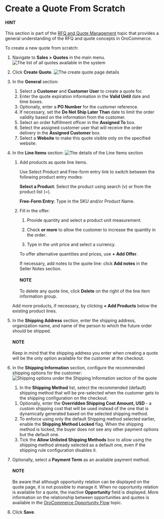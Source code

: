 <a id="quote-create-from-scratch"></a>

# Create a Quote From Scratch

#### HINT
This section is part of the [RFQ and Quote Management](../../../../concept-guides/customers-sales/rfq-quotes/index.md#concept-guide-rfq-quotes) topic that provides a general understanding of the RFQ and quote concepts in OroCommerce.

To create a new quote from scratch:

1. Navigate to **Sales > Quotes** in the main menu.
   ![The list of all quotes available in the system](user/img/sales/quotes/Quotes.png)
2. Click **Create Quote**.
   ![The create quote page details](user/img/sales/quotes/create_quote_general.png)

1. In the **General** section:
   1. Select a **Customer** and **Customer User** to create a quote for.
   2. Enter the quote expiration information in the **Valid Until** date and time boxes.
   3. Optionally, enter a **PO Number** for the customer reference.
   4. If necessary, set the **Do Not Ship Later Than** date to limit the order validity based on the information from the customer.
   5. Select an order fulfillment officer in the **Assigned To** box.
   6. Select the assigned customer user that will receive the order delivery in the **Assigned Customer** box.
   7. Select a **Website** to make this quote visible only on the specified website.
2. In the **Line Items** section:
   ![The details of the Line Items section](user/img/sales/quotes/create_quote_line_items.png)
   1. Add products as quote line items.

      Use Select Product and Free-form entry link to switch between the following product entry modes:

      **Select a Product**: Select the product using search (v) or from the product list (=).
      <!-- image for Select Product mode -->

      **Free-Form Entry**: Type in the SKU and/or Product Name.
      <!-- image for Select Product mode -->
      <!-- image Sample offer. -->
   2. Fill in the offer:
      1. Provide quantity and select a product unit measurement.

      1. Check **or more** to allow the customer to increase the quantity in the order.
      2. Type in the unit price and select a currency.

      To offer alternative quantities and prices, use **+ Add Offer**.
      <!-- image Add Offer -->

      If necessary, add notes to the quote line: click **Add notes** in the Seller Notes section.
      <!-- image Notes -->

      #### NOTE
      To delete any quote line, click **Delete** on the right of the line item information group.

      <!-- image Delete? -->

   Add more products, if necessary, by clicking **+ Add Products** below the existing product lines.
   <!-- image Add Product -->
3. In the **Shipping Address** section, enter the shipping address, organization name, and name of the person to which the future order should be shipped.

   #### NOTE
   Keep in mind that the shipping address you enter when creating a quote will be the only option available for the customer at the checkout.
4. In the **Shipping Information** section, configure the recommended shipping options for the customer:
   ![Shipping options under the Shipping Information section of the quote](user/img/sales/quotes/CreateQioteShipping.png)
   1. In the **Shipping Method** list, select the recommended (default) shipping method that will be pre-selected when the customer gets to the shipping configuration on the checkout.

   <!-- .. note:: When none of the methods are selected, the customer can use any listed methods. -->
   <!-- .. note:: Once you change the existing settings, the previous configuration will be saved for your information in the previously Selected Shipping Method log above the list of the shipping methods. -->
   <!-- b) If necessary, select the preferred shipping method from the **Default Shipping Method** list. The customer can change the option to any other available shipping method. -->
   1. Optionally, enter the **Overridden Shipping Cost Amount, USD** - a custom shipping cost that will be used instead of the one that is dynamically generated based on the selected shipping method.
   2. To enforce using only the default Shipping method selected earlier, enable the **Shipping Method Locked** flag. When the shipping method is locked, the buyer does not see any other payment options but the default one.
   3. Tick the **Allow Unlisted Shipping Methods** box to allow using the shipping method already selected as a default one, even if the shipping rule configuration disables it.
5. Optionally, select a **Payment Term** as an available payment method.

   #### NOTE
   Be aware that although opportunity relation can be displayed on the quote page, it is not possible to manage it. When no opportunity relation is available for a quote, the inactive **Opportunity** field is displayed. More information on the relationship between opportunities and quotes is available in the [OroCommerce Opportunity Flow](../../opportunities/flows.md#mc-sales-opportunities-quote) topic.
6. Click **Save**.
